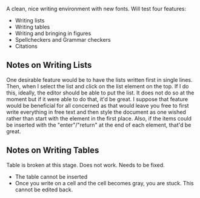 A clean, nice writing environment with new fonts. Will test four features:

- Writing lists
- Writing tables
- Writing and bringing in figures
- Spellcheckers and Grammar checkers
- Citations

## Notes on Writing Lists

One desirable feature would be to have the lists written first in single lines. Then, when I select the list and click on the list element on the top. If I do this, ideally, the editor should be able to put the list. It does not do so at the moment but if it were able to do that, it'd be great. I suppose that feature would be beneficial for all concerned as that would leave you free to first write everything in free text and then style the document as one wished rather than start with the element in the first place.
Also, if the items could be inserted with the "enter"/"return" at the end of each element, that'd be great.

## Notes on Writing Tables
Table is broken at this stage. Does not work. Needs to be fixed.

- The table cannot be inserted
- Once you write on a cell and the cell becomes gray, you are stuck. This cannot be edited back. 

##


